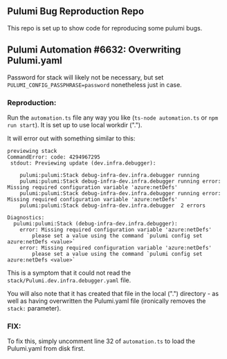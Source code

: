 ## Pulumi Bug Reproduction Repo

This repo is set up to show code for reproducing some pulumi bugs. 

## Pulumi Automation #6632: Overwriting Pulumi.yaml

Password for stack will likely not be necessary, but set `PULUMI_CONFIG_PASSPHRASE=password` nonetheless just in case.

### Reproduction:

Run the `automation.ts` file any way you like (`ts-node automation.ts` or `npm run start`). 
It is set up to use local workdir (".").

It will error out with something similar to this:

```
previewing stack
CommandError: code: 4294967295
 stdout: Previewing update (dev.infra.debugger):

    pulumi:pulumi:Stack debug-infra-dev.infra.debugger running
    pulumi:pulumi:Stack debug-infra-dev.infra.debugger running error: Missing required configuration variable 'azure:netDefs'
    pulumi:pulumi:Stack debug-infra-dev.infra.debugger running error: Missing required configuration variable 'azure:netDefs'
    pulumi:pulumi:Stack debug-infra-dev.infra.debugger  2 errors

Diagnostics:
  pulumi:pulumi:Stack (debug-infra-dev.infra.debugger):
    error: Missing required configuration variable 'azure:netDefs'
        please set a value using the command `pulumi config set azure:netDefs <value>`
    error: Missing required configuration variable 'azure:netDefs'
        please set a value using the command `pulumi config set azure:netDefs <value>`
```

This is a symptom that it could not read the `stack/Pulumi.dev.infra.debugger.yaml` file.

You will also note that it has created that file in the local (".") directory - as well as having overwritten the Pulumi.yaml file (ironically removes the `stack:` parameter).

### FIX: 

To fix this, simply uncomment line 32 of `automation.ts` to load the Pulumi.yaml from disk first. 
